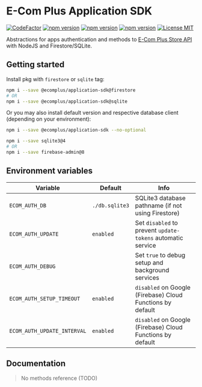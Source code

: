 # E-Com Plus Application SDK

[![CodeFactor](https://www.codefactor.io/repository/github/ecomplus/application-sdk/badge)](https://www.codefactor.io/repository/github/ecomplus/application-sdk) [![npm version](https://img.shields.io/npm/v/@ecomplus/application-sdk.svg)](https://www.npmjs.org/@ecomplus/application-sdk) [![npm version](https://img.shields.io/npm/v/@ecomplus/application-sdk/firestore.svg)](https://www.npmjs.org/@ecomplus/application-sdk/v/firestore) [![npm version](https://img.shields.io/npm/v/@ecomplus/application-sdk/sqlite.svg)](https://www.npmjs.org/@ecomplus/application-sdk/v/sqlite) [![License MIT](https://img.shields.io/badge/License-MIT-yellow.svg)](https://opensource.org/licenses/MIT)

Abstractions for apps authentication and methods to [E-Com Plus Store API](https://developers.e-com.plus/docs/api/#/store/) with NodeJS and Firestore/SQLite.

## Getting started

Install pkg with `firestore` or `sqlite` tag:

```bash
npm i --save @ecomplus/application-sdk@firestore
# OR
npm i --save @ecomplus/application-sdk@sqlite
```

Or you may also install default version and respective database client (depending on your environment):

```bash
npm i --save @ecomplus/application-sdk --no-optional
```

```bash
npm i --save sqlite3@4
# OR
npm i --save firebase-admin@8
```

## Environment variables

Variable                    | Default        | Info
---                         | ---            | ---
`ECOM_AUTH_DB`              | `./db.sqlite3` | SQLite3 database pathname (if not using Firestore)
`ECOM_AUTH_UPDATE`          | `enabled`      | Set `disabled` to prevent `update-tokens` automatic service
`ECOM_AUTH_DEBUG`           |                | Set `true` to debug setup and background services
`ECOM_AUTH_SETUP_TIMEOUT`   | `enabled`      | `disabled` on Google (Firebase) Cloud Functions by default
`ECOM_AUTH_UPDATE_INTERVAL` | `enabled`      | `disabled` on Google (Firebase) Cloud Functions by default

## Documentation

> No methods reference (TODO)
